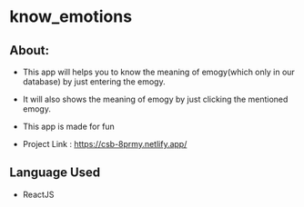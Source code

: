 # know_emotions

## About:

- This app will helps you to know the meaning of emogy(which only in our database) by just entering the emogy.

- It will also shows the meaning of emogy by just clicking the mentioned emogy.

- This app is made for fun

- Project Link : https://csb-8prmy.netlify.app/

## Language Used

- ReactJS
 

